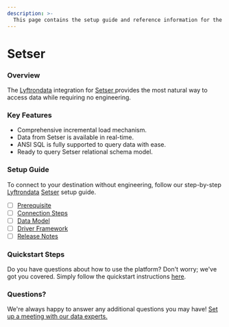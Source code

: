 ```yaml
---
description: >-
  This page contains the setup guide and reference information for the Setser source connector.
---
```


# Setser

### Overview

The [Lyftrondata](https://www.lyftrondata.com/) integration for [Setser](https://www.lyftrondata.com/integration/setser/)[ ](https://www.lyftrondata.com/integration/setser/)provides the most natural way to access data while requiring no engineering.

### Key Features

* Comprehensive incremental load mechanism.
* Data from Setser is available in real-time.&#x20;
* ANSI SQL is fully supported to query data with ease.
* Ready to query Setser relational schema model.

### Setup Guide

To connect to your destination without engineering, follow our step-by-step [Lyftrondata](https://www.lyftrondata.com/)  [Setser](https://www.lyftrondata.com/integration/setser/) setup guide.

* [ ] [Prerequisite](../../marketing-analytics/setser/prerequisite.md)
* [ ] [Connection Steps](../../marketing-analytics/setser/connection-steps.md)
* [ ] [Data Model](../../marketing-analytics/setser/data-model/)
* [ ] [Driver Framework](../../marketing-analytics/setser/driver-framework/)
* [ ] [Release Notes](../../marketing-analytics/setser/release-notes.md)

### Quickstart Steps

Do you have questions about how to use the platform? Don't worry; we've got you covered. Simply follow the quickstart instructions [here](../../../quickstart-steps.md).

### Questions? <a href="#questions" id="questions"></a>

We're always happy to answer any additional questions you may have! [Set up a meeting with our data experts.](https://www.lyftrondata.com/book-a-meeting/)

